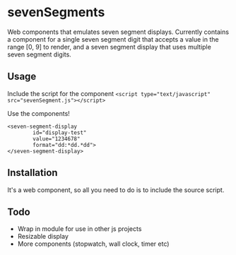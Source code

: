 # sevenSegments
Web components that emulates seven segment displays. Currently contains a component for a single seven segment digit that accepts a value in the range [0, 9] to render, and a seven segment display that uses multiple seven segment digits.

## Usage
Include the script for the component
``` <script type="text/javascript" src="sevenSegment.js"></script> ```

Use the components!
```  
<seven-segment-display
        id="display-test"
        value="1234678"
        format="dd:*dd.*dd">
</seven-segment-display>
```

## Installation
It's a web component, so all you need to do is to include the source script.

## Todo
* Wrap in module for use in other js projects
* Resizable display
* More components (stopwatch, wall clock, timer etc)
